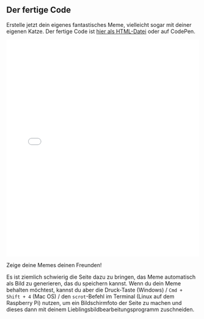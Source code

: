 ## Der fertige Code

Erstelle jetzt dein eigenes fantastisches Meme, vielleicht sogar mit deiner eigenen Katze. Der fertige Code ist [hier als HTML-Datei](resources/index.html) oder auf CodePen. 


<iframe height='567' scrolling='no' title='Katzen-Meme-Generator' src='//codepen.io/Translation_RPF/embed/ExVxmdq/?height=567&theme-id=0&default-tab=js,result&embed-version=2' frameborder='no' allowtransparency='true' allowfullscreen='true' style='width: 100%;' mark="crwd-mark">See the Pen <a href='https://codepen.io/Translation_RPF/pen/ExVxmdq'>Cat Meme Generator</a> by Laura Sach (<a href='https://codepen.io/Translation_RPF'>@rpflaura</a>) on <a href='https://codepen.io'>CodePen</a>.
</iframe>

Zeige deine Memes deinen Freunden!

Es ist ziemlich schwierig die Seite dazu zu bringen, das Meme automatisch als Bild zu generieren, das du speichern kannst. Wenn du dein Meme behalten möchtest, kannst du aber die Druck-Taste (Windows) / `Cmd + Shift + 4` (Mac OS) / den `scrot`-Befehl im Terminal (Linux auf dem Raspberry Pi) nutzen, um ein Bildschirmfoto der Seite zu machen und dieses dann mit deinem Lieblingsbildbearbeitungsprogramm zuschneiden.

